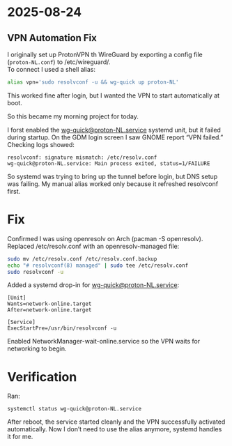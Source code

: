 # 2025-08-24
## VPN Automation Fix

I originally set up ProtonVPN th WireGuard by exporting a config file (`proton-NL.conf`) to /etc/wireguard/.  
To connect I used a shell alias:

```zsh
alias vpn='sudo resolvconf -u && wg-quick up proton-NL'
```
This worked fine after login, but I wanted the VPN to start automatically at boot.

So this became my morning project for today.

I forst enabled the wg-quick@proton-NL.service systemd unit, but it failed during startup.
On the GDM login screen I saw GNOME report “VPN failed.” Checking logs showed:

```
resolvconf: signature mismatch: /etc/resolv.conf
wg-quick@proton-NL.service: Main process exited, status=1/FAILURE

```

So systemd was trying to bring up the tunnel before login, but DNS setup was failing.
My manual alias worked only because it refreshed resolvconf first.


# Fix
Confirmed I was using openresolv on Arch (pacman -S openresolv).
Replaced /etc/resolv.conf with an openresolv-managed file:

```zsh
sudo mv /etc/resolv.conf /etc/resolv.conf.backup
echo "# resolvconf(8) managed" | sudo tee /etc/resolv.conf
sudo resolvconf -u

```

Added a systemd drop-in for wg-quick@proton-NL.service:

```systemd
[Unit]
Wants=network-online.target
After=network-online.target

[Service]
ExecStartPre=/usr/bin/resolvconf -u

```

Enabled NetworkManager-wait-online.service so the VPN waits for networking to begin.


# Verification
Ran:

```
systemctl status wg-quick@proton-NL.service

```

After reboot, the service started cleanly and the VPN successfully activated automatically.
Now I don’t need to use the alias anymore, systemd handles it for me.
